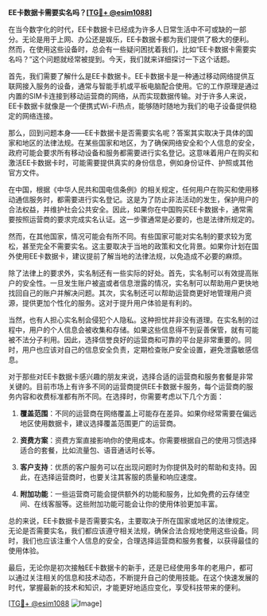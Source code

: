 **EE卡数据卡需要实名吗？[[TG💪+ @esim1088](https://t.me/s/esim1088)]**

在当今数字化的时代，EE卡数据卡已经成为许多人日常生活中不可或缺的一部分。无论是用于上网、办公还是娱乐，EE卡数据卡都为我们提供了极大的便利。然而，在使用这些设备时，总会有一些疑问困扰着我们，比如“EE卡数据卡需要实名吗？”这个问题就经常被提到。今天，我们就来详细探讨一下这个话题。

首先，我们需要了解什么是EE卡数据卡。EE卡数据卡是一种通过移动网络提供互联网接入服务的设备，通常与智能手机或平板电脑配合使用。它的工作原理是通过内置的SIM卡连接到移动运营商的网络，从而实现数据传输。对于许多人来说，EE卡数据卡就像是一个便携式Wi-Fi热点，能够随时随地为我们的电子设备提供稳定的网络连接。

那么，回到问题本身——EE卡数据卡是否需要实名呢？答案其实取决于具体的国家和地区的法律法规。在某些国家和地区，为了确保网络安全和个人信息的安全，政府可能会要求所有移动设备和服务都需要进行实名登记。这意味着用户在购买和激活EE卡数据卡时，可能需要提供真实的身份信息，例如身份证件、护照或其他官方文件。

在中国，根据《中华人民共和国电信条例》的相关规定，任何用户在购买和使用移动通信服务时，都需要进行实名登记。这是为了防止非法活动的发生，保护用户的合法权益，并维护社会公共安全。因此，如果你在中国购买EE卡数据卡，通常需要按照运营商的要求完成实名认证。这一步骤通常是必要的，也是法律所规定的。

然而，在其他国家，情况可能会有所不同。有些国家可能对实名制的要求较为宽松，甚至完全不需要实名。这主要取决于当地的政策和文化背景。如果你计划在国外使用EE卡数据卡，建议提前了解当地的法律法规，以免造成不必要的麻烦。

除了法律上的要求外，实名制还有一些实际的好处。首先，实名制可以有效提高账户的安全性。一旦发生账户被盗或者信息泄露的情况，实名制可以帮助用户更快地找回自己的账户并解决问题。其次，实名制还可以帮助运营商更好地管理用户资源，提供更加个性化的服务。这对于提升用户体验是有利的。

当然，也有人担心实名制会侵犯个人隐私。这种担忧并非没有道理。在实名制的过程中，用户的个人信息会被收集和存储。如果这些信息得不到妥善保管，就有可能被不法分子利用。因此，选择信誉良好的运营商和可靠的平台是非常重要的。同时，用户也应该对自己的信息安全负责，定期检查账户安全设置，避免泄露敏感信息。

对于那些对EE卡数据卡感兴趣的朋友来说，选择合适的运营商和服务套餐是非常关键的。目前市场上有许多不同的运营商提供EE卡数据卡服务，每个运营商的服务内容和收费标准都有所不同。在选择时，你需要考虑以下几个方面：

1. **覆盖范围**：不同的运营商在网络覆盖上可能存在差异。如果你经常需要在偏远地区使用数据卡，建议选择覆盖范围更广的运营商。
   
2. **资费方案**：资费方案直接影响你的使用成本。你需要根据自己的使用习惯选择适合的套餐，比如流量包、语音通话时长等。
   
3. **客户支持**：优质的客户服务可以在出现问题时为你提供及时的帮助和支持。因此，在选择运营商时，也要关注其客服的质量和响应速度。

4. **附加功能**：一些运营商可能会提供额外的功能和服务，比如免费的云存储空间、在线客服等。这些附加功能可能会让你的使用体验更加丰富。

总的来说，EE卡数据卡是否需要实名，主要取决于所在国家或地区的法律规定。无论是否需要实名，我们都应该遵守相关法规，确保合法合规地使用这些设备。同时，我们也应该注重个人信息的安全，合理选择运营商和服务套餐，以获得最佳的使用体验。

最后，无论你是初次接触EE卡数据卡的新手，还是已经使用多年的老用户，都可以通过关注相关的信息和技术动态，不断提升自己的使用技能。在这个快速发展的时代，掌握最新的技术和知识，才能更好地适应变化，享受科技带来的便利。

[[TG💪+ @esim1088](https://t.me/s/esim1088) ![Image](https://i.postimg.cc/4NQfJmqS/Snipaste-2025-05-13-00-14-12.png)]